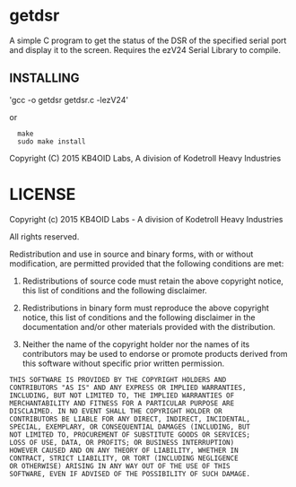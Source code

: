 getdsr
======

A simple C program to get the status of the DSR of the specified serial port
and display it to the screen. Requires the ezV24 Serial Library to compile.

INSTALLING
----------

  'gcc -o getdsr getdsr.c -lezV24'

or

```
  make
  sudo make install
```

Copyright (C) 2015 KB4OID Labs, A division of Kodetroll Heavy Industries


LICENSE
=======

Copyright (c) 2015 KB4OID Labs - A division of Kodetroll Heavy Industries

All rights reserved.

Redistribution and use in source and binary forms, with or without 
modification, are permitted provided that the following conditions 
are met:

  1. Redistributions of source code must retain the above copyright 
     notice, this list of conditions and the following disclaimer.

  2. Redistributions in binary form must reproduce the above copyright 
     notice, this list of conditions and the following disclaimer in the 
     documentation and/or other materials provided with the distribution.

  3. Neither the name of the copyright holder nor the names of its 
     contributors may be used to endorse or promote products derived 
     from this software without specific prior written permission.

	THIS SOFTWARE IS PROVIDED BY THE COPYRIGHT HOLDERS AND 
	CONTRIBUTORS "AS IS" AND ANY EXPRESS OR IMPLIED WARRANTIES, 
	INCLUDING, BUT NOT LIMITED TO, THE IMPLIED WARRANTIES OF 
	MERCHANTABILITY AND FITNESS FOR A PARTICULAR PURPOSE ARE 
	DISCLAIMED. IN NO EVENT SHALL THE COPYRIGHT HOLDER OR 
	CONTRIBUTORS BE LIABLE FOR ANY DIRECT, INDIRECT, INCIDENTAL, 
	SPECIAL, EXEMPLARY, OR CONSEQUENTIAL DAMAGES (INCLUDING, BUT 
	NOT LIMITED TO, PROCUREMENT OF SUBSTITUTE GOODS OR SERVICES; 
	LOSS OF USE, DATA, OR PROFITS; OR BUSINESS INTERRUPTION) 
	HOWEVER CAUSED AND ON ANY THEORY OF LIABILITY, WHETHER IN 
	CONTRACT, STRICT LIABILITY, OR TORT (INCLUDING NEGLIGENCE 
	OR OTHERWISE) ARISING IN ANY WAY OUT OF THE USE OF THIS 
	SOFTWARE, EVEN IF ADVISED OF THE POSSIBILITY OF SUCH DAMAGE.


